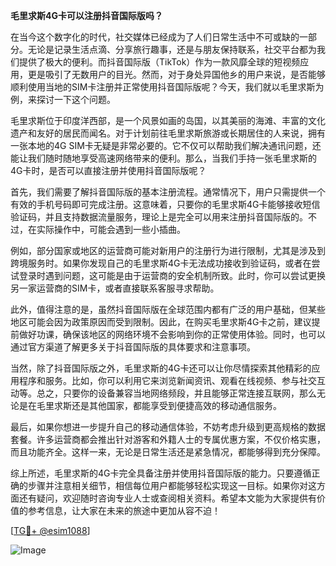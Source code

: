 **毛里求斯4G卡可以注册抖音国际版吗？**

在当今这个数字化的时代，社交媒体已经成为了人们日常生活中不可或缺的一部分。无论是记录生活点滴、分享旅行趣事，还是与朋友保持联系，社交平台都为我们提供了极大的便利。而抖音国际版（TikTok）作为一款风靡全球的短视频应用，更是吸引了无数用户的目光。然而，对于身处异国他乡的用户来说，是否能够顺利使用当地的SIM卡注册并正常使用抖音国际版呢？今天，我们就以毛里求斯为例，来探讨一下这个问题。

毛里求斯位于印度洋西部，是一个风景如画的岛国，以其美丽的海滩、丰富的文化遗产和友好的居民而闻名。对于计划前往毛里求斯旅游或长期居住的人来说，拥有一张本地的4G SIM卡无疑是非常必要的。它不仅可以帮助我们解决通讯问题，还能让我们随时随地享受高速网络带来的便利。那么，当我们手持一张毛里求斯的4G卡时，是否可以直接注册并使用抖音国际版呢？

首先，我们需要了解抖音国际版的基本注册流程。通常情况下，用户只需提供一个有效的手机号码即可完成注册。这意味着，只要你的毛里求斯4G卡能够接收短信验证码，并且支持数据流量服务，理论上是完全可以用来注册抖音国际版的。不过，在实际操作中，可能会遇到一些小插曲。

例如，部分国家或地区的运营商可能对新用户的注册行为进行限制，尤其是涉及到跨境服务时。如果你发现自己的毛里求斯4G卡无法成功接收到验证码，或者在尝试登录时遇到问题，这可能是由于运营商的安全机制所致。此时，你可以尝试更换另一家运营商的SIM卡，或者直接联系客服寻求帮助。

此外，值得注意的是，虽然抖音国际版在全球范围内都有广泛的用户基础，但某些地区可能会因为政策原因而受到限制。因此，在购买毛里求斯4G卡之前，建议提前做好功课，确保该地区的网络环境不会影响到你的正常使用体验。同时，也可以通过官方渠道了解更多关于抖音国际版的具体要求和注意事项。

当然，除了抖音国际版之外，毛里求斯的4G卡还可以让你尽情探索其他精彩的应用程序和服务。比如，你可以利用它来浏览新闻资讯、观看在线视频、参与社交互动等。总之，只要你的设备兼容当地网络频段，并且能够正常连接互联网，那么无论是在毛里求斯还是其他国家，都能享受到便捷高效的移动通信服务。

最后，如果你想进一步提升自己的移动通信体验，不妨考虑升级到更高规格的数据套餐。许多运营商都会推出针对游客和外籍人士的专属优惠方案，不仅价格实惠，而且功能齐全。这样一来，无论是日常生活还是紧急情况，都能够得到充分保障。

综上所述，毛里求斯的4G卡完全具备注册并使用抖音国际版的能力。只要遵循正确的步骤并注意相关细节，相信每位用户都能够轻松实现这一目标。如果你对这方面还有疑问，欢迎随时咨询专业人士或查阅相关资料。希望本文能为大家提供有价值的参考信息，让大家在未来的旅途中更加从容不迫！

[[TG💪+ @esim1088](https://t.me/s/esim1088)]

![Image](https://i.postimg.cc/4NQfJmqS/Snipaste-2025-05-13-00-14-12.png)